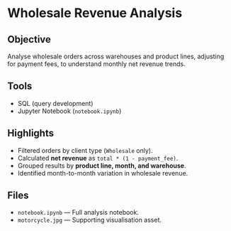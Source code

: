 # Wholesale Revenue Analysis

## Objective
Analyse wholesale orders across warehouses and product lines, adjusting for payment fees, to understand monthly net revenue trends.

## Tools
- SQL (query development)
- Jupyter Notebook (`notebook.ipynb`)

## Highlights
- Filtered orders by client type (`Wholesale` only).
- Calculated **net revenue** as `total * (1 - payment_fee)`.
- Grouped results by **product line, month, and warehouse**.
- Identified month-to-month variation in wholesale revenue.

## Files
- `notebook.ipynb` — Full analysis notebook.
- `motorcycle.jpg` — Supporting visualisation asset.

